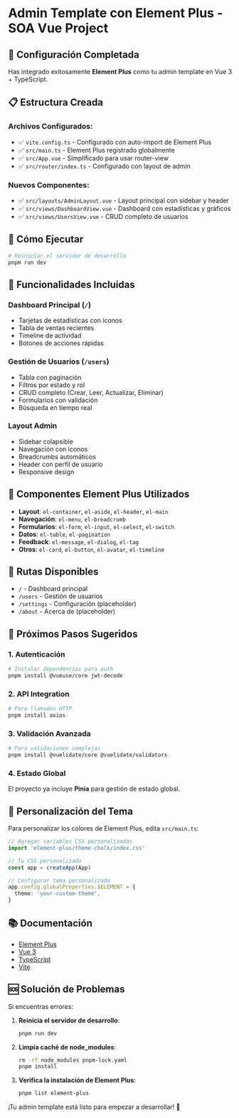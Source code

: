 # Admin Template con Element Plus - SOA Vue Project

## 🎉 Configuración Completada

Has integrado exitosamente **Element Plus** como tu admin template en Vue 3 + TypeScript.

## 📋 Estructura Creada

### Archivos Configurados:

- ✅ `vite.config.ts` - Configurado con auto-import de Element Plus
- ✅ `src/main.ts` - Element Plus registrado globalmente
- ✅ `src/App.vue` - Simplificado para usar router-view
- ✅ `src/router/index.ts` - Configurado con layout de admin

### Nuevos Componentes:

- ✅ `src/layouts/AdminLayout.vue` - Layout principal con sidebar y header
- ✅ `src/views/DashboardView.vue` - Dashboard con estadísticas y gráficos
- ✅ `src/views/UsersView.vue` - CRUD completo de usuarios

## 🚀 Cómo Ejecutar

```bash
# Reiniciar el servidor de desarrollo
pnpm run dev
```

## 🎯 Funcionalidades Incluidas

### Dashboard Principal (`/`)

- Tarjetas de estadísticas con iconos
- Tabla de ventas recientes
- Timeline de actividad
- Botones de acciones rápidas

### Gestión de Usuarios (`/users`)

- Tabla con paginación
- Filtros por estado y rol
- CRUD completo (Crear, Leer, Actualizar, Eliminar)
- Formularios con validación
- Búsqueda en tiempo real

### Layout Admin

- Sidebar colapsible
- Navegación con iconos
- Breadcrumbs automáticos
- Header con perfil de usuario
- Responsive design

## 🎨 Componentes Element Plus Utilizados

- **Layout**: `el-container`, `el-aside`, `el-header`, `el-main`
- **Navegación**: `el-menu`, `el-breadcrumb`
- **Formularios**: `el-form`, `el-input`, `el-select`, `el-switch`
- **Datos**: `el-table`, `el-pagination`
- **Feedback**: `el-message`, `el-dialog`, `el-tag`
- **Otros**: `el-card`, `el-button`, `el-avatar`, `el-timeline`

## 📱 Rutas Disponibles

- `/` - Dashboard principal
- `/users` - Gestión de usuarios
- `/settings` - Configuración (placeholder)
- `/about` - Acerca de (placeholder)

## 🔧 Próximos Pasos Sugeridos

### 1. Autenticación

```bash
# Instalar dependencias para auth
pnpm install @vueuse/core jwt-decode
```

### 2. API Integration

```bash
# Para llamadas HTTP
pnpm install axios
```

### 3. Validación Avanzada

```bash
# Para validaciones complejas
pnpm install @vuelidate/core @vuelidate/validators
```

### 4. Estado Global

El proyecto ya incluye **Pinia** para gestión de estado global.

## 🎨 Personalización del Tema

Para personalizar los colores de Element Plus, edita `src/main.ts`:

```typescript
// Agregar variables CSS personalizadas
import 'element-plus/theme-chalk/index.css'

// Tu CSS personalizado
const app = createApp(App)

// Configurar tema personalizado
app.config.globalProperties.$ELEMENT = {
  theme: 'your-custom-theme',
}
```

## 📚 Documentación

- [Element Plus](https://element-plus.org/)
- [Vue 3](https://vuejs.org/)
- [TypeScript](https://www.typescriptlang.org/)
- [Vite](https://vitejs.dev/)

## 🆘 Solución de Problemas

Si encuentras errores:

1. **Reinicia el servidor de desarrollo**:

   ```bash
   pnpm run dev
   ```

2. **Limpia caché de node_modules**:

   ```bash
   rm -rf node_modules pnpm-lock.yaml
   pnpm install
   ```

3. **Verifica la instalación de Element Plus**:
   ```bash
   pnpm list element-plus
   ```

¡Tu admin template está listo para empezar a desarrollar! 🚀
